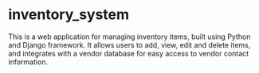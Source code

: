 # inventory_system
This is a web application for managing inventory items, built using Python and Django framework. It allows users to add, view, edit and delete items, and integrates with a vendor database for easy access to vendor contact information.
